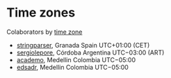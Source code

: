 # Time zones

Colaborators by [time zone][x-timeZoneList]

- [stringparser][u-stringparser], Granada Spain UTC+01:00 (CET)
- [sergiolepore][u-sergiolepore], Córdoba Argentina UTC−03:00 (ART)
- [academo][u-academo], Medellin Colombia UTC−05:00
- [edsadr][u-edsadr], Medellin Colombia UTC−05:00

<!--
  u- is for user
  x- is for just a link
 -->

[u-stringparser]: http://github.com/stringparser
[u-sergiolepore]: https://github.com/sergiolepore
[u-academo]: http://github.com/academo
[u-edsadr]: https://github.com/edsadr
[x-timeZoneList]: http://en.wikipedia.org/wiki/List_of_time_zones_by_country
